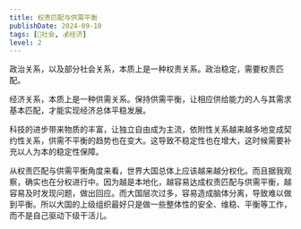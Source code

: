```yaml
---
title: 权责匹配与供需平衡
publishDate: 2024-09-10
tags: [👫社会, 💰经济]
level: 2
---
```


政治关系，以及部分社会关系，本质上是一种权责关系。政治稳定，需要权责匹配。

经济关系，本质上是一种供需关系。保持供需平衡，让相应供给能力的人与其需求基本匹配，才能实现经济总体平稳发展。

科技的进步带来物质的丰富，让独立自由成为主流，依附性关系越来越多地变成契约性关系，供需不平衡的趋势也在变大。这导致不稳定性也在增大，这时候需要补充以人为本的稳定性保障。

从权责匹配与供需平衡角度来看，世界大国总体上应该越来越分权化。而且据我观察，确实也在分权进行中。因为越是本地化，越容易达成权责匹配与供需平衡，越容易及时发现问题，做出回应。而大国层次过多，容易造成脑体分离，导致难以做到平衡。所以大国的上级组织最好只是做一些整体性的安全、维稳、平衡等工作，而不是自己驱动下级干活儿。

